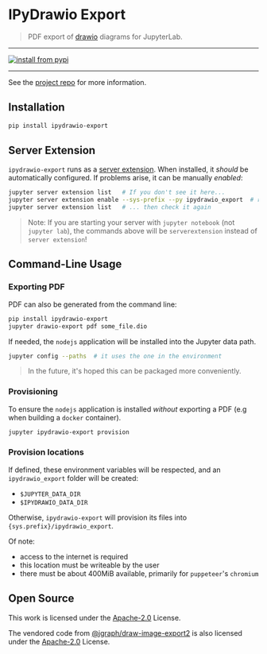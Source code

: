 # IPyDrawio Export

> PDF export of [drawio](https://www.diagrams.net) diagrams for JupyterLab.

---

[![install from pypi][pypi-badge]][pypi]

[pypi-badge]: https://img.shields.io/pypi/v/ipydrawio-export
[pypi]: https://pypi.org/project/ipydrawio-export

---

See the [project repo](https://github.com/deathbeds/ipydrawio) for more
information.

## Installation

```bash
pip install ipydrawio-export
```

## Server Extension

`ipydrawio-export` runs as a [server extension][serverext]. When installed, it
_should_ be automatically configured. If problems arise, it can be manually
_enabled_:

```bash
jupyter server extension list   # If you don't see it here...
jupyter server extension enable --sys-prefix --py ipydrawio_export  # run this...
jupyter server extension list   # ... then check it again
```

> Note: If you are starting your server with `jupyter notebook` (not
> `jupyter lab`), the commands above will be `serverextension` instead of
> `server extension`!

## Command-Line Usage

### Exporting PDF

PDF can also be generated from the command line:

```bash
pip install ipydrawio-export
jupyter drawio-export pdf some_file.dio
```

If needed, the `nodejs` application will be installed into the Jupyter data
path.

```bash
jupyter config --paths  # it uses the one in the environment
```

> In the future, it's hoped this can be packaged more conveniently.

### Provisioning

To ensure the `nodejs` application is installed _without_ exporting a PDF (e.g
when building a `docker` container).

```bash
jupyter ipydrawio-export provision
```

### Provision locations

If defined, these environment variables will be respected, and an
`ipydrawio_export` folder will be created:

- `$JUPYTER_DATA_DIR`
- `$IPYDRAWIO_DATA_DIR`

Otherwise, `ipydrawio-export` will provision its files into
`{sys.prefix}/ipydrawio_export`.

Of note:

- access to the internet is required
- this location must be writeable by the user
- there must be about 400MiB available, primarily for `puppeteer`'s `chromium`

## Open Source

This work is licensed under the [Apache-2.0] License.

The vendored code from [@jgraph/draw-image-export2][] is also licensed under the
[Apache-2.0][draw2-license] License.

[@jgraph/draw-image-export2]: https://github.com/jgraph/draw-image-export2
[apache-2.0]:
  https://github.com/deathbeds/ipydrawio/blob/master/py_packages/ipydrawio-export/LICENSE.txt
[draw2-license]:
  https://github.com/jgraph/draw-image-export2/blob/master/LICENSE
[serverext]:
  https://jupyter-notebook.readthedocs.io/en/stable/examples/Notebook/Distributing%20Jupyter%20Extensions%20as%20Python%20Packages.html
